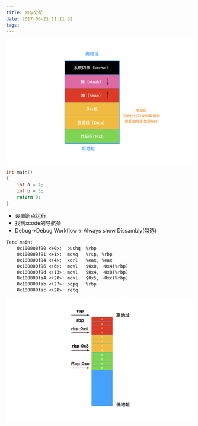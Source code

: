 ```yaml
---
title: 内存分配
date: 2017-06-21 11:11:32
tags:
---
```


![](内存分配/cmem.png)

``` c
int main()
{
    int a = 4;
    int b = 5;
    return 0;
}
```
* 设置断点运行
* 找到xcode的导航条
* Debug->Debug Workflow-> Always show Dissambly(勾选)

```
Tets`main:
    0x100000f90 <+0>:  pushq  %rbp
    0x100000f91 <+1>:  movq   %rsp, %rbp
    0x100000f94 <+4>:  xorl   %eax, %eax
    0x100000f96 <+6>:  movl   $0x0, -0x4(%rbp)
    0x100000f9d <+13>: movl   $0x4, -0x8(%rbp)
    0x100000fa4 <+20>: movl   $0x5, -0xc(%rbp)
    0x100000fab <+27>: popq   %rbp
    0x100000fac <+28>: retq  
```

![](内存分配/cms.png)
